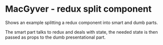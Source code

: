 # MacGyver - redux split component

Shows an example splitting a redux component into smart and dumb parts.

The smart part talks to redux and deals with state, the needed state is
then passed as props to the dumb presentational part.
